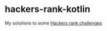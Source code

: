 # hackers-rank-kotlin

My solutions to some [Hackers rank challenges](https://www.hackerrank.com/domains/algorithms/warmup)